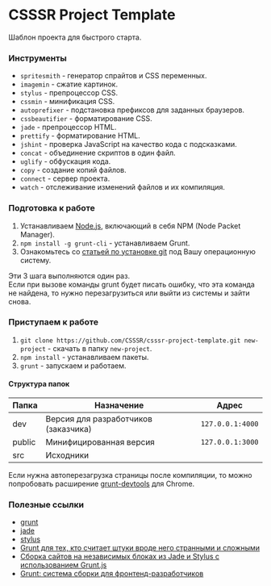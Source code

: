 # CSSSR Project Template
Шаблон проекта для быстрого старта.

### Инструменты
* `spritesmith` - генератор спрайтов и CSS переменных.
* `imagemin` - сжатие картинок.
* `stylus` - препроцессор CSS.
* `cssmin` - минификация CSS.
* `autoprefixer` - подстановка префиксов для заданных браузеров.
* `cssbeautifier` - форматирование CSS.
* `jade` - препроцессор HTML.
* `prettify` - форматирование HTML.
* `jshint` - проверка JavaScript на качество кода с подсказками.
* `concat` - объединение скриптов в один файл.
* `uglify` - обфускация кода.
* `copy` - создание копий файлов.
* `connect` - сервер проекта.
* `watch` - отслеживание изменений файлов и их компиляция.


### Подготовка к работе
1. Устанавливаем [Node.js](http://nodejs.org/download/), включающий в себя NPM (Node Packet Manager).
2. `npm install -g grunt-cli` - устанавливаем Grunt.
3. Ознакомьтесь со [статьей по установке git](http://git-scm.com/book/ru/Введение-Установка-Git) под Вашу операционную систему.

Эти 3 шага выполняются один раз.<br>
Если при вызове команды grunt будет писать ошибку, что эта команда не найдена, то нужно перезагрузиться или выйти из системы и зайти снова.


### Приступаем к работе
1. `git clone https://github.com/CSSSR/csssr-project-template.git new-project` - cкачать в папку `new-project`.
2. `npm install` - устанавливаем пакеты.
3. `grunt` - запускаем и работаем.

#### Структура папок

Папка | Назначение | Адрес
--- | --- | ---
dev | Версия для разработчиков (заказчика) | `127.0.0.1:4000`
public | Минифицированная версия | `127.0.0.1:3000`
src | Исходники | 

Если нужна автоперезагрузка страницы после компиляции, то можно попробовать расширение [grunt-devtools](https://github.com/vladikoff/grunt-devtools) для Chrome.


### Полезные ссылки
* [grunt](http://gruntjs.com/)
* [jade](http://jade-lang.com/)
* [stylus](http://learnboost.github.io/stylus/)
* [Grunt для тех, кто считает штуки вроде него странными и сложными](http://frontender.info/grunt-is-not-weird-and-hard/)
* [Сборка сайтов на независимых блоках из Jade и Stylus с использованием Grunt.js](http://oleggromov.com/slides/independent-blocks-assemble/)
* [Grunt: система сборки для фронтенд-разработчиков](http://sapegin.ru/pres/grunt/)
